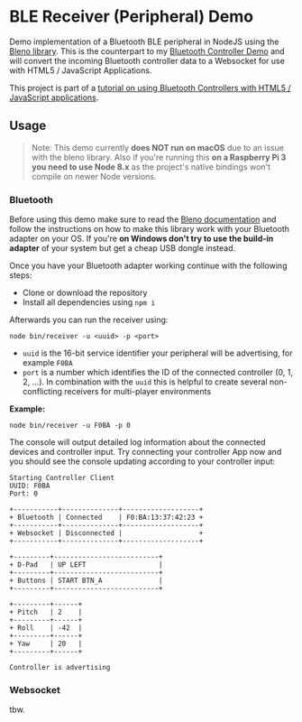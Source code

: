 
# BLE Receiver (Peripheral) Demo
Demo implementation of a Bluetooth BLE peripheral in NodeJS using the [Bleno library](https://github.com/noble/bleno "Bleno library"). This is the counterpart to my [Bluetooth Controller Demo](https://github.com/andypotato/ble-controller-demo "Bluetooth Controller Demo") and will convert the incoming Bluetooth controller data to a Websocket for use with HTML5 / JavaScript Applications.

This project is part of a [tutorial on using Bluetooth Controllers with HTML5 / JavaScript applications](https://medium.com/@andreas.schallwig "tutorial on using Bluetooth Controllers with HTML5 / JavaScript applications").

## Usage

> Note: This demo currently **does NOT run on macOS** due to an issue with the bleno library. Also if you're running this **on a Raspberry Pi 3 you need to use Node 8.x** as the project's native bindings won't compile on newer Node versions.

### Bluetooth

Before using this demo make sure to read the [Bleno documentation](https://github.com/noble/bleno) and follow the instructions on how to make this library work with your Bluetooth adapter on your OS. If you're **on Windows don't try to use the build-in adapter** of your system but get a cheap USB dongle instead.

Once you have your Bluetooth adapter working continue with the following steps:

- Clone or download the repository
- Install all dependencies using `npm i`

Afterwards you can run the receiver using:
```
node bin/receiver -u <uuid> -p <port>
```
- `uuid` is the 16-bit service identifier your peripheral will be  advertising, for example `F0BA`
- `port` is a number which identifies the ID of the connected controller (0, 1, 2, ...). In combination with the `uuid` this is helpful to create several non-conflicting receivers for multi-player environments

**Example:**
```
node bin/receiver -u F0BA -p 0
```
The console will output detailed log information about the connected devices and controller input. Try connecting your controller App now and you should see the console updating according to your controller input:

```
Starting Controller Client
UUID: F0BA
Port: 0

+-----------+--------------+-------------------+
+ Bluetooth | Connected    | F0:BA:13:37:42:23 +
+-----------+--------------+-------------------+
+ Websocket | Disconnected |                   +
+-----------+--------------+-------------------+

+---------+--------------------------+
+ D-Pad   | UP LEFT                  |
+---------+--------------------------+
+ Buttons | START BTN_A              |
+---------+--------------------------+

+---------+------+
+ Pitch   | 2    |
+---------+------+
+ Roll    | -42  |
+---------+------+
+ Yaw     | 20   |
+---------+------+

Controller is advertising
```
### Websocket

tbw.
